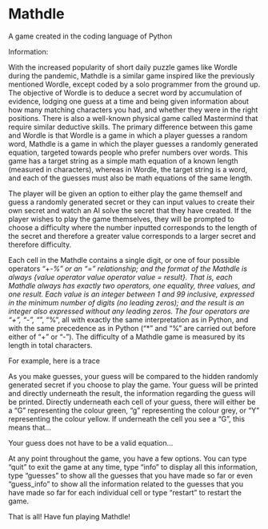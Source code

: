 # Mathdle
A game created in the coding language of Python

Information:

With the increased popularity of short daily puzzle games like Wordle during the pandemic, Mathdle is a similar game inspired like the previously mentioned Wordle, except coded by a solo programmer from the ground up. The objective of Wordle is to deduce a secret word by accumulation of evidence, lodging one guess at a time and being given information about how many matching characters you had, and whether they were in the right positions. There is also a well-known physical game called Mastermind that require similar deductive skills. The primary difference between this game and Wordle is that Wordle is a game in which a player guesses a random word, Mathdle is a game in which the player guesses a randomly generated equation, targeted towards people who prefer numbers over words. This game has a target string as a simple math equation of a known length (measured in characters), whereas in Wordle, the target string is a word, and each of the guesses must also be math equations of the same length. 

The player will be given an option to either play the game themself and guess a randomly generated secret or they can input values to create their own secret and watch an AI solve the secret that they have created. If the player wishes to play the game themselves, they will be prompted to choose a difficulty where the number inputted corresponds to the length of the secret and therefore a greater value corresponds to a larger secret and therefore difficulty. 

Each cell in the Mathdle contains a single digit, or one of four possible operators “+-*%” or an “=” relationship; and the format of the Mathdle is always {value operator value operator value = result}. That is, each Mathdle always has exactly two operators, one equality, three values, and one result. Each value is an integer between 1 and 99 inclusive, expressed in the minimum number of digits (no leading zeros); and the result is an integer also expressed without any leading zeros. The four operators are “+”, “-”, “*”, “%”, all with exactly the same interpretation as in Python, and with the same precedence as in Python (“*” and “%” are carried out before either of “+” or “-”). The difficulty of a Mathdle game is measured by its length in total characters.

For example, here is a trace

As you make guesses, your guess will be compared to the hidden randomly generated secret if you choose to play the game. Your guess will be printed and directly underneath the result, the information regarding the guess will be printed. Directly underneath each cell of your guess, there will either be a “G” representing the colour green, “g” representing the colour grey, or “Y” representing the colour yellow. If underneath the cell you see a “G”, this means that…

Your guess does not have to be a valid equation…

At any point throughout the game, you have a few options. You can type “quit” to exit the game at any time, type “info” to display all this information, type “guesses” to show all the guesses that you have made so far or even “guess_info” to show all the information related to the guesses that you have made so far for each individual cell or type “restart” to restart the game.

That is all! Have fun playing Mathdle!
